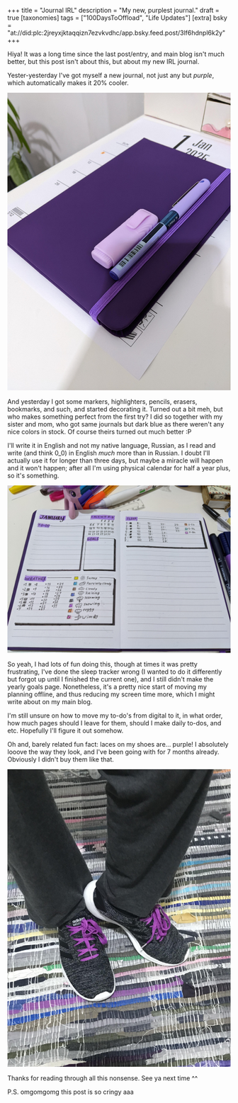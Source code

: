 +++
title = "Journal IRL"
description = "My new, purplest journal."
draft = true
[taxonomies]
tags = ["100DaysToOffload", "Life Updates"]
[extra]
bsky = "at://did:plc:2jreyxjktaqqizn7ezvkvdhc/app.bsky.feed.post/3lf6hdnpl6k2y"
+++

Hiya! It was a long time since the last post/entry, and main blog isn't much better, but this post isn't about this, but about my new IRL journal.

Yester-yesterday I've got myself a new journal, not just any but *purple*, which automatically makes it 20% cooler.

![Smooth, "folded in half A4 sheet" sized journal, on top of which there's a purple gel pen and a short (half the length of a normal one) purple highlighter.](PXL_20250105_194719657.jpg)

And yesterday I got some markers, highlighters, pencils, erasers, bookmarks, and such, and started decorating it. Turned out a bit meh, but who makes something perfect from the first try? I did so together with my sister and mom, who got same journals but dark blue as there weren't any nice colors in stock. Of course theirs turned out much better :P

I'll write it in English and not my native language, Russian, as I read and write (and think 0_0) in English *much* more than in Russian. I doubt I'll actually use it for longer than three days, but maybe a miracle will happen and it won't happen; after all I'm using physical calendar for half a year plus, so it's something.

![Two pages visible, on first there's month title, mini monthly calendar, to-do and goals fields, weather tracking thingy (which is a calendar with some space for colored squares which represent some specific weather condition), and on the second there's sleep tracker, which is the same as weather tracker but instead of weather conditions it represents amount of sleep. Some pens and such is visible in the background.](PXL_20250106_233408295.jpg)

So yeah, I had lots of fun doing this, though at times it was pretty frustrating, I've done the sleep tracker wrong (I wanted to do it differently but forgot up until I finished the current one), and I still didn't make the yearly goals page. Nonetheless, it's a pretty nice start of moving my planning offline, and thus reducing my screen time more, which I might write about on my main blog.

I'm still unsure on how to move my to-do's from digital to it, in what order, how much pages should I leave for them, should I make daily to-dos, and etc. Hopefully I'll figure it out somehow.

Oh and, barely related fun fact: laces on my shoes are... purple! I absolutely looove the way they look, and I've been going with for 7 months already. Obviously I didn't buy them like that.

![Me wearing dark gray shoes with a white sole, laces are purple. Only lower part of my legs is visible.](IMG_3293.jpg)

Thanks for reading through all this nonsense. See ya next time ^^

P.S. omgomgomg this post is so cringy aaa
